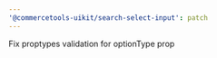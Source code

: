 ```yaml
---
'@commercetools-uikit/search-select-input': patch
---
```


Fix proptypes validation for optionType prop

